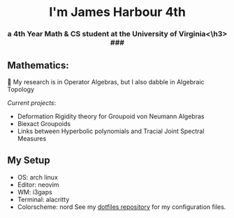 <!--
**kyrem1/kyrem1** is a ✨ _special_ ✨ repository because its `README.md` (this file) appears on your GitHub profile.

Here are some ideas to get you started:

- 🔭 I’m currently working on ...
- 🌱 I’m currently learning ...
- 👯 I’m looking to collaborate on ...
- 🤔 I’m looking for help with ...
- 💬 Ask me about ...
- 📫 How to reach me: ...
- 😄 Pronouns: ...
- ⚡ Fun fact: ...
-->

<h1 align="center">I'm James Harbour 4th</h1> 
<h3 align="center">a 4th Year Math & CS student at the University of Virginia<\h3>
###

## Mathematics: 

<p>🔭 My research is in Operator Algebras, but I also dabble in Algebraic Topology</p>

*Current projects*:
- Deformation Rigidity theory for Groupoid von Neumann Algebras
- Biexact Groupoids
- Links between Hyperbolic polynomials and Tracial Joint Spectral Measures

## My Setup
- OS: arch linux
- Editor: neovim
- WM: i3gaps
- Terminal: alacritty
- Colorscheme: nord
See my <a href="https://github.com/kyrem1/dotfiles">dotfiles repository</a> for my configuration files. 
